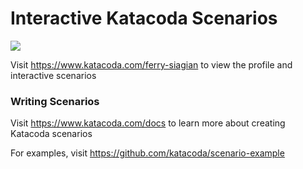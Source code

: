 # Interactive Katacoda Scenarios

[![](http://shields.katacoda.com/katacoda/ferry-siagian/count.svg)](https://www.katacoda.com/ferry-siagian "Get your profile on Katacoda.com")

Visit https://www.katacoda.com/ferry-siagian to view the profile and interactive scenarios

### Writing Scenarios
Visit https://www.katacoda.com/docs to learn more about creating Katacoda scenarios

For examples, visit https://github.com/katacoda/scenario-example
